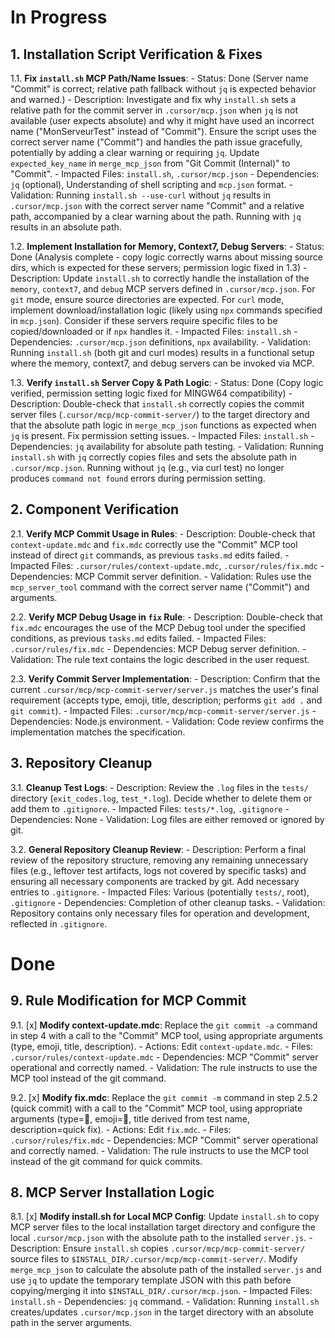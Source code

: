 # In Progress

## 1. Installation Script Verification & Fixes

1.1. **Fix `install.sh` MCP Path/Name Issues**:
    - Status: Done (Server name "Commit" is correct; relative path fallback without `jq` is expected behavior and warned.)
    - Description: Investigate and fix why `install.sh` sets a relative path for the commit server in `.cursor/mcp.json` when `jq` is not available (user expects absolute) and why it might have used an incorrect name ("MonServeurTest" instead of "Commit"). Ensure the script uses the correct server name ("Commit") and handles the path issue gracefully, potentially by adding a clear warning or requiring `jq`. Update `expected_key_name` in `merge_mcp_json` from "Git Commit (Internal)" to "Commit".
    - Impacted Files: `install.sh`, `.cursor/mcp.json`
    - Dependencies: `jq` (optional), Understanding of shell scripting and `mcp.json` format.
    - Validation: Running `install.sh --use-curl` without `jq` results in `.cursor/mcp.json` with the correct server name "Commit" and a relative path, accompanied by a clear warning about the path. Running with `jq` results in an absolute path.

1.2. **Implement Installation for Memory, Context7, Debug Servers**:
    - Status: Done (Analysis complete - copy logic correctly warns about missing source dirs, which is expected for these servers; permission logic fixed in 1.3)
    - Description: Update `install.sh` to correctly handle the installation of the `memory`, `context7`, and `debug` MCP servers defined in `.cursor/mcp.json`. For `git` mode, ensure source directories are expected. For `curl` mode, implement download/installation logic (likely using `npx` commands specified in `mcp.json`). Consider if these servers require specific files to be copied/downloaded or if `npx` handles it.
    - Impacted Files: `install.sh`
    - Dependencies: `.cursor/mcp.json` definitions, `npx` availability.
    - Validation: Running `install.sh` (both git and curl modes) results in a functional setup where the memory, context7, and debug servers can be invoked via MCP.

1.3. **Verify `install.sh` Server Copy & Path Logic**:
    - Status: Done (Copy logic verified, permission setting logic fixed for MINGW64 compatibility)
    - Description: Double-check that `install.sh` correctly copies the commit server files (`.cursor/mcp/mcp-commit-server/`) to the target directory and that the absolute path logic in `merge_mcp_json` functions as expected when `jq` is present. Fix permission setting issues.
    - Impacted Files: `install.sh`
    - Dependencies: `jq` availability for absolute path testing.
    - Validation: Running `install.sh` with `jq` correctly copies files and sets the absolute path in `.cursor/mcp.json`. Running without `jq` (e.g., via curl test) no longer produces `command not found` errors during permission setting.

## 2. Component Verification

2.1. **Verify MCP Commit Usage in Rules**:
    - Description: Double-check that `context-update.mdc` and `fix.mdc` correctly use the "Commit" MCP tool instead of direct `git` commands, as previous `tasks.md` edits failed.
    - Impacted Files: `.cursor/rules/context-update.mdc`, `.cursor/rules/fix.mdc`
    - Dependencies: MCP Commit server definition.
    - Validation: Rules use the `mcp_server_tool` command with the correct server name ("Commit") and arguments.

2.2. **Verify MCP Debug Usage in `fix` Rule**:
    - Description: Double-check that `fix.mdc` encourages the use of the MCP Debug tool under the specified conditions, as previous `tasks.md` edits failed.
    - Impacted Files: `.cursor/rules/fix.mdc`
    - Dependencies: MCP Debug server definition.
    - Validation: The rule text contains the logic described in the user request.

2.3. **Verify Commit Server Implementation**:
    - Description: Confirm that the current `.cursor/mcp/mcp-commit-server/server.js` matches the user's final requirement (accepts type, emoji, title, description; performs `git add .` and `git commit`).
    - Impacted Files: `.cursor/mcp/mcp-commit-server/server.js`
    - Dependencies: Node.js environment.
    - Validation: Code review confirms the implementation matches the specification.

## 3. Repository Cleanup

3.1. **Cleanup Test Logs**:
    - Description: Review the `.log` files in the `tests/` directory (`exit_codes.log`, `test_*.log`). Decide whether to delete them or add them to `.gitignore`.
    - Impacted Files: `tests/*.log`, `.gitignore`
    - Dependencies: None
    - Validation: Log files are either removed or ignored by git.

3.2. **General Repository Cleanup Review**:
    - Description: Perform a final review of the repository structure, removing any remaining unnecessary files (e.g., leftover test artifacts, logs not covered by specific tasks) and ensuring all necessary components are tracked by git. Add necessary entries to `.gitignore`.
    - Impacted Files: Various (potentially `tests/`, root), `.gitignore`
    - Dependencies: Completion of other cleanup tasks.
    - Validation: Repository contains only necessary files for operation and development, reflected in `.gitignore`.

# Done

## 9. Rule Modification for MCP Commit

9.1. [x] **Modify context-update.mdc**: Replace the `git commit -a` command in step 4 with a call to the "Commit" MCP tool, using appropriate arguments (type, emoji, title, description).
    - Actions: Edit `context-update.mdc`.
    - Files: `.cursor/rules/context-update.mdc`
    - Dependencies: MCP "Commit" server operational and correctly named.
    - Validation: The rule instructs to use the MCP tool instead of the git command.

9.2. [x] **Modify fix.mdc**: Replace the `git commit -m` command in step 2.5.2 (quick commit) with a call to the "Commit" MCP tool, using appropriate arguments (type=:wrench:, emoji=:bug:, title derived from test name, description=quick fix).
    - Actions: Edit `fix.mdc`.
    - Files: `.cursor/rules/fix.mdc`
    - Dependencies: MCP "Commit" server operational and correctly named.
    - Validation: The rule instructs to use the MCP tool instead of the git command for quick commits.

## 8. MCP Server Installation Logic

8.1. [x] **Modify install.sh for Local MCP Config**: Update `install.sh` to copy MCP server files to the local installation target directory and configure the local `.cursor/mcp.json` with the absolute path to the installed `server.js`.
    - Description: Ensure `install.sh` copies `.cursor/mcp/mcp-commit-server/` source files to `$INSTALL_DIR/.cursor/mcp/mcp-commit-server/`. Modify `merge_mcp_json` to calculate the absolute path of the installed `server.js` and use `jq` to update the temporary template JSON with this path before copying/merging it into `$INSTALL_DIR/.cursor/mcp.json`.
    - Impacted Files: `install.sh`
    - Dependencies: `jq` command.
    - Validation: Running `install.sh` creates/updates `.cursor/mcp.json` in the target directory with an absolute path in the server arguments.

